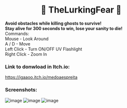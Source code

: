 <h1 align="center"> 👹 TheLurkingFear 👹 </h1>
<strong> Avoid obstacles while killing ghosts to survive! <br/>
Stay alive for 300 seconds to win, lose your sanity to die! </strong>
<br/>
Commands: <br/>
Mouse - Look Around <br/>
A / D - Move <br/>
Left Click - Turn ON/OFF UV Flashlight <br/>
Right Click - Zoom In <br/>

### Link to donwload in Itch.io:
<a href="https://igaaoo.itch.io/medoaespreita" target="_blank"> https://igaaoo.itch.io/medoaespreita </a>

### Screenshots:
![image](https://user-images.githubusercontent.com/88206626/178747071-23e4e427-6b63-476c-844e-200339a4a7b2.png)
![image](https://user-images.githubusercontent.com/88206626/178747093-0a2e18f4-6311-4cb1-8759-2ca36c6f15c6.png)
![image](https://user-images.githubusercontent.com/88206626/178747111-b03a7b8a-dd0c-4f5c-a002-6346145ac027.png)

